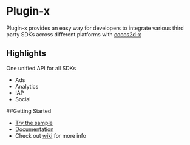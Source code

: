 Plugin-x
========
Plugin-x provides an easy way for developers to integrate various third party SDKs across different platforms with [cocos2d-x](https://github.com/cocos2d/cocos2d-x)

## Highlights
One unified API for all SDKs
* Ads
* Analytics
* IAP
* Social

##Getting Started
* [Try the sample](https://github.com/cocos2d-x/plugin-x/wiki/Sample)
* [Documentation](http://www.cocos2d-x.org/wiki/Third_Party_SDK_Integration)
* Check out [wiki](https://github.com/cocos2d-x/plugin-x/wiki) for more info

